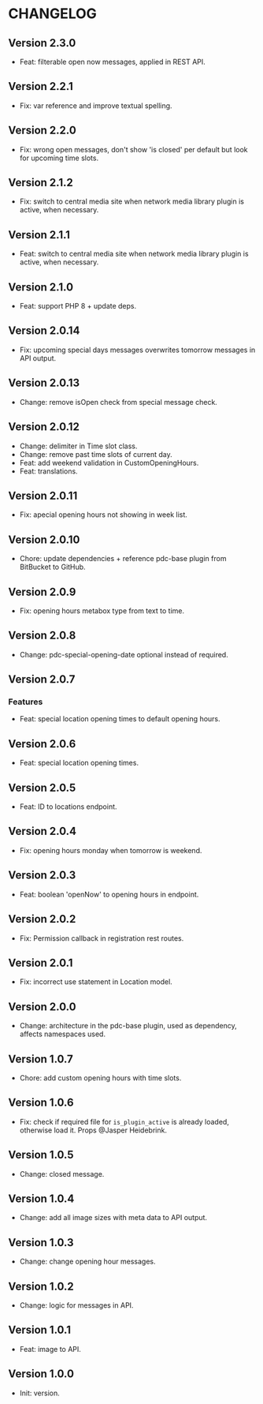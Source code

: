 # CHANGELOG

## Version 2.3.0

- Feat: filterable open now messages, applied in REST API.

## Version 2.2.1

- Fix: var reference and improve textual spelling.

## Version 2.2.0

- Fix: wrong open messages, don't show 'is closed' per default but look for upcoming time slots.

## Version 2.1.2

- Fix: switch to central media site when network media library plugin is active, when necessary.

## Version 2.1.1

- Feat: switch to central media site when network media library plugin is active, when necessary.

## Version 2.1.0

- Feat: support PHP 8 + update deps.

## Version 2.0.14

- Fix: upcoming special days messages overwrites tomorrow messages in API output.

## Version 2.0.13

- Change: remove isOpen check from special message check.

## Version 2.0.12

- Change: delimiter in Time slot class.
- Change: remove past time slots of current day.
- Feat: add weekend validation in CustomOpeningHours.
- Feat: translations.

## Version 2.0.11

- Fix: apecial opening hours not showing in week list.

## Version 2.0.10

- Chore: update dependencies + reference pdc-base plugin from BitBucket to GitHub.

## Version 2.0.9

- Fix: opening hours metabox type from text to time.

## Version 2.0.8

- Change: pdc-special-opening-date optional instead of required.

## Version 2.0.7

### Features

- Feat: special location opening times to default opening hours.

## Version 2.0.6

- Feat: special location opening times.

## Version 2.0.5

- Feat: ID to locations endpoint.

## Version 2.0.4

- Fix: opening hours monday when tomorrow is weekend.

## Version 2.0.3

- Feat: boolean 'openNow' to opening hours in endpoint.

## Version 2.0.2

- Fix: Permission callback in registration rest routes.

## Version 2.0.1

- Fix: incorrect use statement in Location model.

## Version 2.0.0

- Change: architecture in the pdc-base plugin, used as dependency, affects namespaces used.

## Version 1.0.7

- Chore: add custom opening hours with time slots.

## Version 1.0.6

- Fix: check if required file for `is_plugin_active` is already loaded, otherwise load it. Props @Jasper Heidebrink.

## Version 1.0.5

- Change: closed message.

## Version 1.0.4

- Change: add all image sizes with meta data to API output.

## Version 1.0.3

- Change: change opening hour messages.

## Version 1.0.2

- Change: logic for messages in API.

## Version 1.0.1

- Feat: image to API.

## Version 1.0.0

- Init: version.
